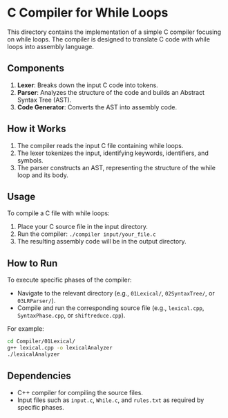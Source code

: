 # C Compiler for While Loops

This directory contains the implementation of a simple C compiler focusing on while loops. The compiler is designed to translate C code with while loops into assembly language.

## Components

1. **Lexer**: Breaks down the input C code into tokens.
2. **Parser**: Analyzes the structure of the code and builds an Abstract Syntax Tree (AST).
3. **Code Generator**: Converts the AST into assembly code.

## How it Works

1. The compiler reads the input C file containing while loops.
2. The lexer tokenizes the input, identifying keywords, identifiers, and symbols.
3. The parser constructs an AST, representing the structure of the while loop and its body.

## Usage

To compile a C file with while loops:

1. Place your C source file in the input directory.
2. Run the compiler: `./compiler input/your_file.c`
3. The resulting assembly code will be in the output directory.

## How to Run

To execute specific phases of the compiler:

- Navigate to the relevant directory (e.g., `01Lexical/`, `02SyntaxTree/`, or `03LRParser/`).
- Compile and run the corresponding source file (e.g., `lexical.cpp`, `SyntaxPhase.cpp`, or `shiftreduce.cpp`).

For example:

```bash
cd Compiler/01Lexical/
g++ lexical.cpp -o lexicalAnalyzer
./lexicalAnalyzer
```

## Dependencies

- C++ compiler for compiling the source files.
- Input files such as `input.c`, `While.c`, and `rules.txt` as required by specific phases.
